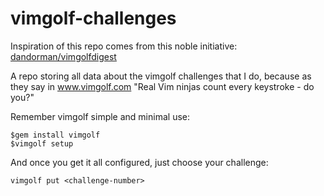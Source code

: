 vimgolf-challenges
==================

Inspiration of this repo comes from this noble initiative: [dandorman/vimgolfdigest][url-repo-source]

A repo storing all data about the vimgolf challenges that I do, because as they say in www.vimgolf.com "Real Vim ninjas count every keystroke - do you?"

Remember vimgolf simple and minimal use: 

```
$gem install vimgolf
$vimgolf setup
```

And once you get it all configured, just choose your challenge:

```
vimgolf put <challenge-number>
```


[url-repo-source]: https://github.com/dandorman/vimgolfdigest
